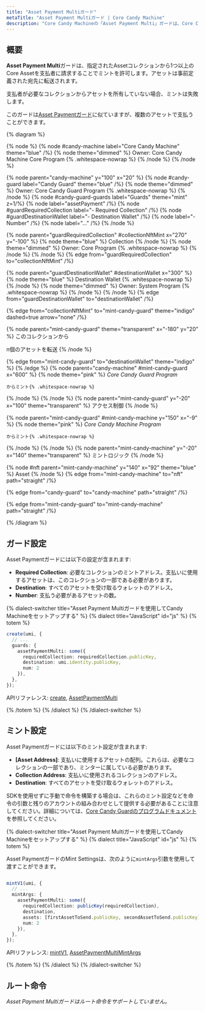 ```yaml
---
title: "Asset Payment Multiガード"
metaTitle: "Asset Payment Multiガード | Core Candy Machine"
description: "Core Candy Machineの「Asset Payment Multi」ガードは、Core Candy Machineからのミントの支払いとして、特定のコレクションから他のCore Assetを請求します。"
---
```


## 概要

**Asset Payment Multi**ガードは、指定されたAssetコレクションから1つ以上のCore Assetを支払者に請求することでミントを許可します。アセットは事前定義された宛先に転送されます。

支払者が必要なコレクションからアセットを所有していない場合、ミントは失敗します。

このガードは[Asset Paymentガード](/core-candy-machine/guards/asset-payment)に似ていますが、複数のアセットで支払うことができます。

{% diagram  %}

{% node %}
{% node #candy-machine label="Core Candy Machine" theme="blue" /%}
{% node theme="dimmed" %}
Owner: Core Candy Machine Core Program {% .whitespace-nowrap %}
{% /node %}
{% /node %}

{% node parent="candy-machine" y="100" x="20" %}
{% node #candy-guard label="Candy Guard" theme="blue" /%}
{% node theme="dimmed" %}
Owner: Core Candy Guard Program {% .whitespace-nowrap %}
{% /node %}
{% node #candy-guard-guards label="Guards" theme="mint" z=1/%}
{% node label="assetPayment" /%}
{% node #guardRequiredCollection label="- Required Collection" /%}
{% node #guardDestinationWallet label="- Destination Wallet" /%}
{% node label="- Number" /%}
{% node label="..." /%}
{% /node %}

{% node parent="guardRequiredCollection" #collectionNftMint x="270" y="-100"  %}
{% node theme="blue" %}
Collection
{% /node %}
{% node theme="dimmed" %}
Owner: Core Program {% .whitespace-nowrap %}
{% /node %}
{% /node %}
{% edge from="guardRequiredCollection" to="collectionNftMint" /%}

{% node parent="guardDestinationWallet" #destinationWallet x="300"  %}
{% node theme="blue" %}
Destination Wallet {% .whitespace-nowrap %}
{% /node %}
{% node theme="dimmed" %}
Owner: System Program {% .whitespace-nowrap %}
{% /node %}
{% /node %}
{% edge from="guardDestinationWallet" to="destinationWallet" /%}


{% edge from="collectionNftMint" to="mint-candy-guard" theme="indigo" dashed=true arrow="none" /%}

{% node parent="mint-candy-guard" theme="transparent" x="-180" y="20" %}
このコレクションから

n個のアセットを転送
{% /node %}

{% edge from="mint-candy-guard" to="destinationWallet" theme="indigo" %}
{% /edge %}
{% node parent="candy-machine" #mint-candy-guard x="600" %}
  {% node theme="pink" %}
    _Core Candy Guard Program_

    からミント{% .whitespace-nowrap %}
  {% /node %}
{% /node %}
{% node parent="mint-candy-guard" y="-20" x="100" theme="transparent" %}
  アクセス制御
{% /node %}

{% node parent="mint-candy-guard" #mint-candy-machine y="150" x="-9" %}
  {% node theme="pink" %}
    _Core Candy Machine Program_

    からミント{% .whitespace-nowrap %}
  {% /node %}
{% /node %}
{% node parent="mint-candy-machine" y="-20" x="140" theme="transparent" %}
  ミントロジック
{% /node %}

{% node #nft parent="mint-candy-machine" y="140" x="92" theme="blue" %}
  Asset
{% /node %}
{% edge from="mint-candy-machine" to="nft" path="straight" /%}

{% edge from="candy-guard" to="candy-machine" path="straight" /%}

{% edge from="mint-candy-guard" to="mint-candy-machine" path="straight" /%}

{% /diagram %}

## ガード設定

Asset Paymentガードには以下の設定が含まれます:

- **Required Collection**: 必要なコレクションのミントアドレス。支払いに使用するアセットは、このコレクションの一部である必要があります。
- **Destination**: すべてのアセットを受け取るウォレットのアドレス。
- **Number**: 支払う必要があるアセットの数。

{% dialect-switcher title="Asset Payment Multiガードを使用してCandy Machineをセットアップする" %}
{% dialect title="JavaScript" id="js" %}
{% totem %}

```ts
create(umi, {
  // ...
  guards: {
    assetPaymentMulti: some({
      requiredCollection: requiredCollection.publicKey,
      destination: umi.identity.publicKey,
      num: 2
    }),
  },
});
```

APIリファレンス: [create](https://mpl-core-candy-machine.typedoc.metaplex.com/functions/create.html), [AssetPaymentMulti](https://mpl-core-candy-machine.typedoc.metaplex.com/types/AssetPaymentMulti.html)

{% /totem %}
{% /dialect %}
{% /dialect-switcher %}

## ミント設定

Asset Paymentガードには以下のミント設定が含まれます:
- **[Asset Address]**: 支払いに使用するアセットの配列。これらは、必要なコレクションの一部であり、ミンターに属している必要があります。
- **Collection Address**: 支払いに使用されるコレクションのアドレス。
- **Destination**: すべてのアセットを受け取るウォレットのアドレス。

SDKを使用せずに手動で命令を構築する場合は、これらのミント設定などを命令の引数と残りのアカウントの組み合わせとして提供する必要があることに注意してください。詳細については、[Core Candy Guardのプログラムドキュメント](https://github.com/metaplex-foundation/mpl-core-candy-machine/tree/main/programs/candy-guard#assetpayment)を参照してください。

{% dialect-switcher title="Asset Payment Multiガードを使用してCandy Machineをセットアップする" %}
{% dialect title="JavaScript" id="js" %}
{% totem %}

Asset PaymentガードのMint Settingsは、次のように`mintArgs`引数を使用して渡すことができます。

```ts

mintV1(umi, {
  // ...
  mintArgs: {
    assetPaymentMulti: some({
      requiredCollection: publicKey(requiredCollection),
      destination,
      assets: [firstAssetToSend.publicKey, secondAssetToSend.publicKey],
      num: 2
    }),
  },
});
```

APIリファレンス: [mintV1](https://mpl-core-candy-machine.typedoc.metaplex.com/functions/mintV1.html), [AssetPaymentMultiMintArgs](https://mpl-core-candy-machine.typedoc.metaplex.com/types/AssetPaymentMultiMintArgs.html)

{% /totem %}
{% /dialect %}
{% /dialect-switcher %}

## ルート命令

_Asset Payment Multiガードはルート命令をサポートしていません。_
